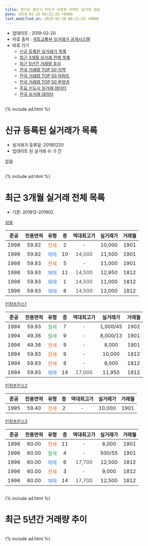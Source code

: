 ```yaml
---
title: 경기도 용인시 처인구 유방동 아파트 실거래 정보
date: 2019-02-20 06:21:25 +0900
last_modified_at: 2019-02-20 06:21:25 +0900
---
```


* 업데이트 : 2019-02-20
* 자료 출처 : [국토교통부 실거래가 공개시스템](http://rt.molit.go.kr)
* 바로 가기
    * [신규 등록된 실거래가 목록](#신규-등록된-실거래가-목록)
    * [최근 3개월 실거래 전체 목록](#최근-3개월-실거래-전체-목록)
    * [최근 5년간 거래량 추이](#최근-5년간-거래량-추이)
    * [전국 거래량 TOP 50 지역](https://inasie.github.io/apt-trade-info/최근-3개월-전국에서-가장-거래가-많이-발생한-지역)
    * [전국 거래량 TOP 50 아파트](https://inasie.github.io/apt-trade-info/최근-3개월-전국에서-가장-거래가-많이-발생한-아파트)
    * [전국 거래량 TOP 50 분양권](https://inasie.github.io/apt-trade-info/최근-3개월-전국에서-가장-거래가-많이-발생한-분양권)
    * [주요 신도시 실거래 데이터](https://inasie.github.io/apt-trade-info/주요-신도시)
    * [전국 실거래 데이터](https://inasie.github.io/apt-trade-info/전국)
<br>
{% include ad.html %}
<br>

# 신규 등록된 실거래가 목록
* 실거래가 등록일: 20190220
* 업데이트 된 실거래 수: 0 건

없음

<br>
{% include ad.html %}
<br>

# 최근 3개월 실거래 전체 목록
* 기준: 201812-201902


[성웅](https://search.naver.com/search.naver?query=%EA%B2%BD%EA%B8%B0%EB%8F%84+%EC%9A%A9%EC%9D%B8%EC%8B%9C+%EC%B2%98%EC%9D%B8%EA%B5%AC+%EC%9C%A0%EB%B0%A9%EB%8F%99+%EC%84%B1%EC%9B%85)

|준공|전용면적|유형|층|역대최고가|실거래가|거래월|
|:---:|:---:|:---:|:---:|:---:|:---:|:---:|
|1998|59.92|<span style="color:#ff5a00">전세</span>|2|<span style="color:#444444">-</span>|10,000|1901|
|1998|59.92|<span style="color:#4285f3">매매</span>|10|<span style="color:#444444">14,000</span>|11,500|1901|
|1998|59.93|<span style="color:#ff5a00">전세</span>|5|<span style="color:#444444">-</span>|11,000|1901|
|1998|59.93|<span style="color:#4285f3">매매</span>|11|<span style="color:#444444">14,500</span>|12,950|1812|
|1998|59.93|<span style="color:#4285f3">매매</span>|1|<span style="color:#444444">14,500</span>|11,000|1812|
|1998|59.93|<span style="color:#4285f3">매매</span>|8|<span style="color:#444444">14,500</span>|12,000|1812|

[인정프린스1](https://search.naver.com/search.naver?query=%EA%B2%BD%EA%B8%B0%EB%8F%84+%EC%9A%A9%EC%9D%B8%EC%8B%9C+%EC%B2%98%EC%9D%B8%EA%B5%AC+%EC%9C%A0%EB%B0%A9%EB%8F%99+%EC%9D%B8%EC%A0%95%ED%94%84%EB%A6%B0%EC%8A%A41)

|준공|전용면적|유형|층|역대최고가|실거래가|거래월|
|:---:|:---:|:---:|:---:|:---:|:---:|:---:|
|1994|59.93|<span style="color:#34a853">월세</span>|7|<span style="color:#444444">-</span>|1,000/45|1902|
|1994|49.36|<span style="color:#34a853">월세</span>|9|<span style="color:#444444">-</span>|8,000/13|1901|
|1994|49.36|<span style="color:#ff5a00">전세</span>|9|<span style="color:#444444">-</span>|8,000|1901|
|1994|59.93|<span style="color:#ff5a00">전세</span>|9|<span style="color:#444444">-</span>|10,000|1812|
|1994|59.93|<span style="color:#ff5a00">전세</span>|8|<span style="color:#444444">-</span>|8,000|1812|
|1994|59.93|<span style="color:#4285f3">매매</span>|14|<span style="color:#444444">17,000</span>|11,950|1812|

[인정프린스2](https://search.naver.com/search.naver?query=%EA%B2%BD%EA%B8%B0%EB%8F%84+%EC%9A%A9%EC%9D%B8%EC%8B%9C+%EC%B2%98%EC%9D%B8%EA%B5%AC+%EC%9C%A0%EB%B0%A9%EB%8F%99+%EC%9D%B8%EC%A0%95%ED%94%84%EB%A6%B0%EC%8A%A42)

|준공|전용면적|유형|층|역대최고가|실거래가|거래월|
|:---:|:---:|:---:|:---:|:---:|:---:|:---:|
|1995|59.40|<span style="color:#ff5a00">전세</span>|2|<span style="color:#444444">-</span>|10,000|1901|

[인정프린스3](https://search.naver.com/search.naver?query=%EA%B2%BD%EA%B8%B0%EB%8F%84+%EC%9A%A9%EC%9D%B8%EC%8B%9C+%EC%B2%98%EC%9D%B8%EA%B5%AC+%EC%9C%A0%EB%B0%A9%EB%8F%99+%EC%9D%B8%EC%A0%95%ED%94%84%EB%A6%B0%EC%8A%A43)

|준공|전용면적|유형|층|역대최고가|실거래가|거래월|
|:---:|:---:|:---:|:---:|:---:|:---:|:---:|
|1996|60.00|<span style="color:#ff5a00">전세</span>|11|<span style="color:#444444">-</span>|8,000|1901|
|1996|60.00|<span style="color:#34a853">월세</span>|4|<span style="color:#444444">-</span>|500/55|1901|
|1996|60.00|<span style="color:#4285f3">매매</span>|6|<span style="color:#444444">17,700</span>|12,500|1812|
|1996|60.00|<span style="color:#ff5a00">전세</span>|3|<span style="color:#444444">-</span>|9,000|1812|
|1996|60.00|<span style="color:#4285f3">매매</span>|14|<span style="color:#444444">17,700</span>|12,500|1812|


<br>
{% include ad.html %}
<br>

# 최근 5년간 거래량 추이


<div style="width:100%;">
    <canvas id="deal_progress" height="200"></canvas>
</div>

<script>
new Chart(document.getElementById("deal_progress"), {
    type: 'line',
    data: {
        labels: ['201402','201403','201404','201405','201406','201407','201408','201409','201410','201411','201412','201501','201502','201503','201504','201505','201506','201507','201508','201509','201510','201511','201512','201601','201602','201603','201604','201605','201606','201607','201608','201609','201610','201611','201612','201701','201702','201703','201704','201705','201706','201707','201708','201709','201710','201711','201712','201801','201802','201803','201804','201805','201806','201807','201808','201809','201810','201811','201812','201901','201902'],
        datasets: [{
            label: '매매',
            pointRadius: 1,
            data: [6, 8, 5, 10, 8, 8, 5, 9, 13, 7, 4, 8, 7, 27, 21, 16, 20, 11, 12, 15, 14, 14, 10, 3, 5, 14, 10, 12, 11, 10, 5, 13, 9, 10, 7, 2, 7, 14, 10, 8, 10, 2, 9, 7, 3, 6, 3, 7, 1, 9, 1, 7, 4, 3, 5, 8, 10, 3, 6, 1, 0],
            borderColor: "rgba(255, 201, 14, 1)",
            backgroundColor: "rgba(255, 201, 14, 0.5)",
            fill: false,
            lineTension: 0
        },{
            label: '전월세',
            pointRadius: 1,
            data: [3, 12, 10, 11, 9, 9, 6, 11, 9, 1, 7, 12, 4, 8, 9, 9, 5, 6, 10, 8, 9, 6, 4, 5, 10, 8, 8, 12, 7, 8, 4, 7, 12, 8, 9, 3, 8, 9, 7, 1, 3, 6, 4, 8, 3, 6, 6, 9, 5, 2, 7, 4, 11, 5, 5, 4, 6, 8, 3, 7, 1],
            borderColor: "rgba(0, 141, 185, 1)",
            backgroundColor: "rgba(0, 141, 185, 0.5)",
            fill: false,
            lineTension: 0
        }
        ]
    },
    options: {
        responsive: true,
        title: {
            display: false
        },
        tooltips: {
            mode: 'index',
            intersect: false
        },
        hover: {
            mode: 'nearest',
            intersect: true
        },
        scales: {
            xAxes: [{
                display: true,
                scaleLabel: {
                    display: true,
                    labelString: '년/월'
                }
            }],
            yAxes: [{
                display: true,
                ticks: {
                    suggestedMin: 0,
                },
                scaleLabel: {
                    display: true,
                    labelString: '실거래 수'
                }
            }]
        }
    }
});

</script>


<br>
{% include ad.html %}
<br>

